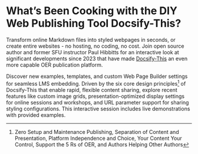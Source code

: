 # What’s Been Cooking with the DIY Web Publishing Tool Docsify-This?

Transform online Markdown files into styled webpages in seconds, or create entire websites - no hosting, no coding, no cost. Join open source author and former SFU instructor Paul Hibbitts for an interactive look at significant developments since 2023 that have made [Docsify-This](https://docsify-this.net) an even more capable OER publication platform.

Discover new examples, templates, and custom Web Page Builder settings for seamless LMS embedding. Driven by the six core design principles[^1] of Docsify-This that enable rapid, flexible content sharing, explore recent features like custom image grids, presentation-optimized display settings for online sessions and workshops, and URL parameter support for sharing styling configurations. This interactive session includes live demonstrations with provided examples.

[^1]: Zero Setup and Maintenance Publishing, Separation of Content and Presentation, Platform Independence and Choice, Your Content Your Control, Support the 5 Rs of OER, and Authors Helping Other Authors
